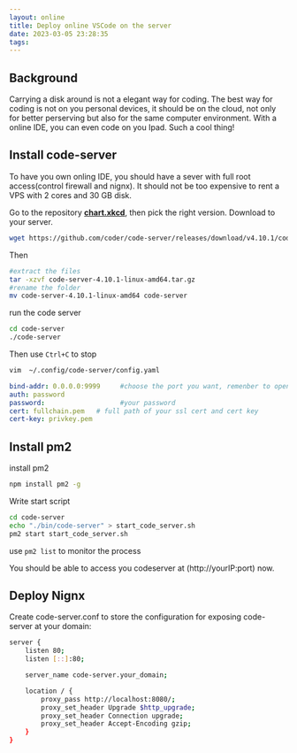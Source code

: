 ```yaml
---
layout: online
title: Deploy online VSCode on the server
date: 2023-03-05 23:28:35
tags:
---
```



## Background
Carrying a disk around is not a elegant way for coding. The best way for coding is not on you personal devices, it should be on the cloud, not only for better perserving but also for the same computer environment. With a online IDE, you can even code on you Ipad. Such a cool thing!


## Install code-server

To have you own onling IDE, you should have a sever with full root access(control firewall and nignx). It should not be too expensive to rent a VPS with 2 cores and 30 GB disk.

Go to the repository **[chart.xkcd](https://github.com/coder/code-server/releases/tag/v4.10.1)**, then pick the right version. Download to your server.

```bash
wget https://github.com/coder/code-server/releases/download/v4.10.1/code-server-4.10.1-linux-amd64.tar.gz
```
 Then 
 ```bash
#extract the files
 tar -xzvf code-server-4.10.1-linux-amd64.tar.gz
#rename the folder
 mv code-server-4.10.1-linux-amd64 code-server 
 ```

 run the code server
 ```bash
cd code-server
./code-server
 ```
Then use `Ctrl+C` to stop

```bash 
vim  ~/.config/code-server/config.yaml
```

```yaml
bind-addr: 0.0.0.0:9999     #choose the port you want, remenber to open it in firewall
auth: password
password:                   #your password
cert: fullchain.pem   # full path of your ssl cert and cert key
cert-key: privkey.pem
```

## Install pm2

install pm2 
```bash
npm install pm2 -g
```

Write start script
```bash 
cd code-server
echo "./bin/code-server" > start_code_server.sh
pm2 start start_code_server.sh
```
use `pm2 list` to monitor the process

You should be able to access you codeserver at (http://yourIP:port) now.

## Deploy Nignx

Create code-server.conf to store the configuration for exposing code-server at your domain:

```bash
server {
	listen 80;
	listen [::]:80;

	server_name code-server.your_domain;

	location / {
		proxy_pass http://localhost:8080/;
		proxy_set_header Upgrade $http_upgrade;
		proxy_set_header Connection upgrade;
		proxy_set_header Accept-Encoding gzip;
	}
}
```



